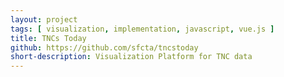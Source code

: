 ```yaml
---
layout: project
tags: [ visualization, implementation, javascript, vue.js ]
title: TNCs Today
github: https://github.com/sfcta/tncstoday
short-description: Visualization Platform for TNC data
---
```

